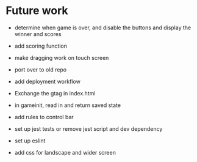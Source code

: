 # Future work

- determine when game is over, and disable the buttons and display the winner and scores
- add scoring function
- make dragging work on touch screen

- port over to old repo
- add deployment workflow
- Exchange the gtag in index.html
- in gameinit, read in and return saved state
- add rules to control bar
- set up jest tests or remove jest script and dev dependency
- set up eslint
- add css for landscape and wider screen
